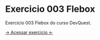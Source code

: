 # Exercicio 003 Flebox
Exercicio 003 Flebox do curso DevQuest.

<a href="https://ericrdgs.github.io/exercicio-006/"> -> Acessar exercicio <- </a>
